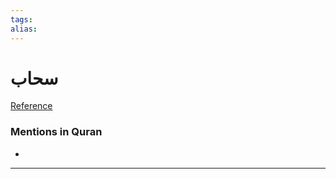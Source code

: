 ```yaml
---
tags: 
alias: 
---
```


# سحاب

[Reference](https://corpus.quran.com/concept.jsp?id=cloud)

### Mentions in Quran
- 

---

